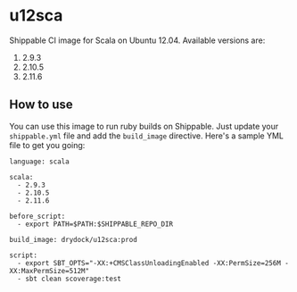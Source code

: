 # u12sca
Shippable CI image for Scala on Ubuntu 12.04. Available versions are:

1. 2.9.3
2. 2.10.5
3. 2.11.6

## How to use

You can use this image to run ruby builds on Shippable. Just update your `shippable.yml` file and add the `build_image` directive. Here's a sample YML file to get you going:


```
language: scala

scala:
  - 2.9.3
  - 2.10.5
  - 2.11.6

before_script:
  - export PATH=$PATH:$SHIPPABLE_REPO_DIR

build_image: drydock/u12sca:prod

script:
  - export SBT_OPTS="-XX:+CMSClassUnloadingEnabled -XX:PermSize=256M -XX:MaxPermSize=512M"
  - sbt clean scoverage:test
```
